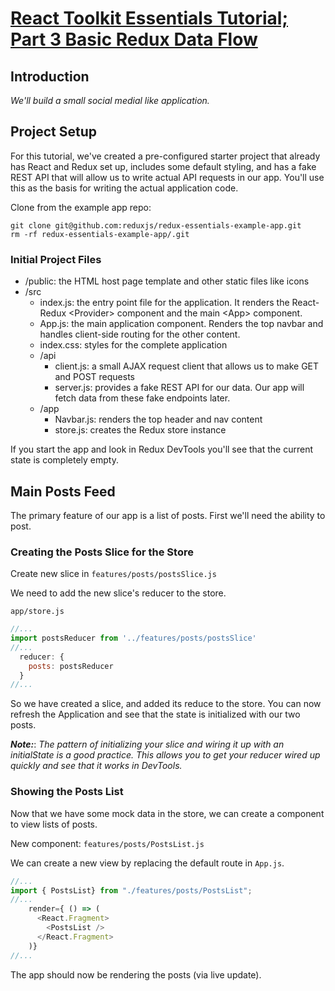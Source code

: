 # [React Toolkit Essentials Tutorial; Part 3 Basic Redux Data Flow](https://redux.js.org/tutorials/essentials/part-2-data-flow)


## Introduction

*We'll build a small social medial like application.*

## Project Setup

For this tutorial, we've created a pre-configured starter project that already has React and Redux set up, includes some
default styling, and has a fake REST API that will allow us to write actual API requests in our app. You'll use this as
the basis for writing the actual application code.

Clone from the example app repo:

    git clone git@github.com:reduxjs/redux-essentials-example-app.git
    rm -rf redux-essentials-example-app/.git

### Initial Project Files

- /public: the HTML host page template and other static files like icons
- /src
  - index.js: the entry point file for the application. It renders the React-Redux \<Provider\> component and the main
    \<App\> component.
  - App.js: the main application component. Renders the top navbar and handles client-side routing for the other
    content.
  - index.css: styles for the complete application
  - /api
    - client.js: a small AJAX request client that allows us to make GET and POST requests
    - server.js: provides a fake REST API for our data. Our app will fetch data from these fake endpoints later.
  - /app
    - Navbar.js: renders the top header and nav content
    - store.js: creates the Redux store instance

If you start the app and look in Redux DevTools you'll see that the current state is completely empty.

## Main Posts Feed

The primary feature of our app is a list of posts.  First we'll need the ability to post.

### Creating the Posts Slice for the Store

Create new slice in `features/posts/postsSlice.js`

We need to add the new slice's reducer to the store.

`app/store.js`

```js
//...
import postsReducer from '../features/posts/postsSlice'
//...
  reducer: {
    posts: postsReducer
  }
//...
```

So we have created a slice, and added its reduce to the store.  You can now refresh the Application and see that the
state is initialized with our two posts.

***Note:***: *The pattern of initializing your slice and wiring it up with an initialState is a good practice.  This
allows you to get your reducer wired up quickly and see that it works in DevTools.*

### Showing the Posts List

Now that we have some mock data in the store, we can create a component to view lists of posts.

New component: `features/posts/PostsList.js`

We can create a new view by replacing the default route in `App.js`.

```js
//...
import { PostsList} from "./features/posts/PostsList";
//...
    render={ () => (
      <React.Fragment>
        <PostsList />
      </React.Fragment>
    )}
//...
```

The app should now be rendering the posts (via live update).



